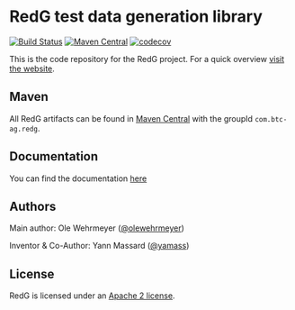 # RedG test data generation library

[![Build Status](https://travis-ci.org/btc-ag/redg.svg?branch=develop)](https://travis-ci.org/btc-ag/redg)
[![Maven Central](https://maven-badges.herokuapp.com/maven-central/com.btc-ag.redg/redg/badge.svg)](https://search.maven.org/search?q=g:com.btc-ag.redg)
[![codecov](https://codecov.io/gh/btc-ag/redg/branch/develop/graph/badge.svg)](https://codecov.io/gh/btc-ag/redg)

This is the code repository for the RedG project. For a quick overview [visit the website](https://btc-ag.github.io/redg).

## Maven

All RedG artifacts can be found in [Maven Central](https://search.maven.org/#search%7Cga%7C1%7Cg%3A%22com.btc-ag.redg%22) with the groupId `com.btc-ag.redg`.

## Documentation

You can find the documentation [here](https://btc-ag.github.io/redg/documentation/)

## Authors

Main author: Ole Wehrmeyer ([@olewehrmeyer](https://github.com/olewehrmeyer))

Inventor & Co-Author: Yann Massard ([@yamass](https://github.com/yamass))

## License

RedG is licensed under an [Apache 2 license](https://www.apache.org/licenses/LICENSE-2.0).
